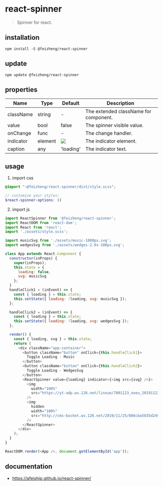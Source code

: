 # react-spinner
> Spinner for react.

## installation
```shell
npm install -S @feizheng/react-spinner
```

## update
```shell
npm update @feizheng/react-spinner
```

## properties
| Name      | Type    | Default         | Description                           |
| --------- | ------- | --------------- | ------------------------------------- |
| className | string  | -               | The extended className for component. |
| value     | bool    | false           | The spinner visible value.            |
| onChange  | func    | -               | The change handler.                   |
| indicator | element | <img src="#" /> | The indicator element.                |
| caption   | any     | 'loading'       | The indicator text.                   |


## usage
1. import css
  ```scss
  @import "~@feizheng/react-spinner/dist/style.scss";

  // customize your styles:
  $react-spinner-options: ()
  ```
2. import js
  ```js
  import ReactSpinner from '@feizheng/react-spinner';
  import ReactDOM from 'react-dom';
  import React from 'react';
  import './assets/style.scss';

  import musicSvg from './assets/music-1080px.svg';
  import wedgesSvg from './assets/wedges-2.9s-108px.svg';

  class App extends React.Component {
    constructor(inProps) {
      super(inProps);
      this.state = {
        loading: false,
        svg: musicSvg
      };
    }
    handleClick1 = (inEvent) => {
      const { loading } = this.state;
      this.setState({ loading: !loading, svg: musicSvg });
    };

    handleClick2 = (inEvent) => {
      const { loading } = this.state;
      this.setState({ loading: !loading, svg: wedgesSvg });
    };

    render() {
      const { loading, svg } = this.state;
      return (
        <div className="app-container">
          <button className="button" onClick={this.handleClick1}>
            Toggle Loading - Music
          </button>
          <button className="button" onClick={this.handleClick2}>
            Toggle Loading - WedgesSvg
          </button>
          <ReactSpinner value={loading} indicator={<img src={svg} />}>
            <img
              width="100%"
              src="https://yt-adp.ws.126.net/linxue/7001123_axeu_20191122.jpg"
            />
            <img
              hidden
              width="100%"
              src="http://cms-bucket.ws.126.net/2019/11/25/886cba5835d2491798fe3d6584778129.png"
            />
          </ReactSpinner>
        </div>
      );
    }
  }

  ReactDOM.render(<App />, document.getElementById('app'));

  ```

## documentation
- https://afeiship.github.io/react-spinner/
